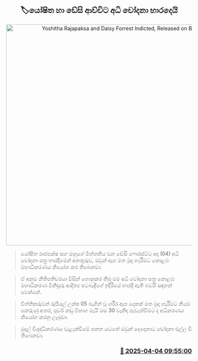 <p align='center'><b><h2 align='center' title='Yoshitha Rajapaksa and Daisy Forrest Indicted, Released on Bail'>🏷යෝෂිත හා ඩේසි ආච්චිට අධි චෝදනා භාරදෙයි</h2></b></p>
<p align='center'><img src='https://helakuru.sgp1.cdn.digitaloceanspaces.com/esana/images/lib/yoshitha-desi.jpg' width='600' alt='Yoshitha Rajapaksa and Daisy Forrest Indicted, Released on Bail'></p>

> යෝෂිත රාජපක්ෂ සහ ඔහුගේ මිත්තනිය වන ඩේසි ෆොරස්ට්ට අද (04) අධි චෝදනා පත්‍ර භාරදීමෙන් අනතුරුව, ඔවුන් ඇප මත මුදා හැරීමට කොළඹ මහාධිකරණය නියෝග කර තිබෙනවා.

> ඒ අනුව නීතිපතිවරයා විසින් ගොනුකර තිබූ එම අධි චෝදනා පත්‍ර කොළඹ මහාධිකරණ විනිසුරු ආදිත්‍ය පටබැඳිගේ ඉදිරියේ භාරදී ඇති බවයි සඳහන් වෙන්න‍ේ.

> විත්තිකරුවන් රුපියල් ලක්ෂ 05 බැගින් වූ ශරීර ඇප දෙකක් මත මුදා හැරීමට නියම කෙරුණු අතර, පූර්ව නඩු විභාග මැයි මස 30 වැනිදා පැවැත්වීමට ද අධිකරණය නියෝග කරනු ලැබුවා.

> මුදල් විශුද්ධිකරණය වැළැක්වීමේ පනත යටතේ ඔවුන් දෙදෙනාට චෝදනා එල්ල වී තිබෙනවා.



<h3 align='right'><a href='https://www.helakuru.lk/esana/p/108931/'>📅 2025-04-04 09:55:00</a></h3>
